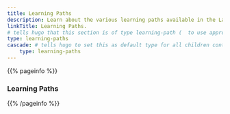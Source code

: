 ```yaml
---
title: Learning Paths
description: Learn about the various learning paths available in the Layer5 ecosystem.
linkTitle: Learning Paths.
# tells hugo that this section is of type learning-path (  to use appropiate templates )
type: learning-paths
cascade: # tells hugo to set this as default type for all children content in this section
    type: learning-paths
---
```


{{% pageinfo %}}

### Learning Paths

{{% /pageinfo %}}
